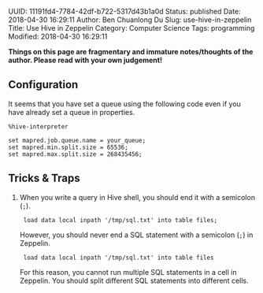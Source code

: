 UUID: 11191fd4-7784-42df-b722-5317d43b1a0d
Status: published
Date: 2018-04-30 16:29:11
Author: Ben Chuanlong Du
Slug: use-hive-in-zeppelin
Title: Use Hive in Zeppelin
Category: Computer Science
Tags: programming
Modified: 2018-04-30 16:29:11

**Things on this page are fragmentary and immature notes/thoughts of the author. Please read with your own judgement!**

## Configuration

It seems that you have set a queue using the following code
even if you have already set a queue in properties.
```
%hive-interpreter

set mapred.job.queue.name = your_queue;
set mapred.min.split.size = 65536;
set mapred.max.split.size = 268435456;
```

## Tricks & Traps

1. When you write a query in Hive shell,
    you should end it with a semicolon (`;`).

        load data local inpath '/tmp/sql.txt' into table files;

    However,
    you should never end a SQL statement with a semicolon (`;`) in Zeppelin.

        load data local inpath '/tmp/sql.txt' into table files

    For this reason,
    you cannot run multiple SQL statements in a cell in Zeppelin.
    You should split different SQL statements into different cells.
